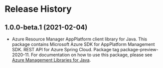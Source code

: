 # Release History

## 1.0.0-beta.1 (2021-02-04)

- Azure Resource Manager AppPlatform client library for Java. This package contains Microsoft Azure SDK for AppPlatform Management SDK. REST API for Azure Spring Cloud. Package tag package-preview-2020-11. For documentation on how to use this package, please see [Azure Management Libraries for Java](https://aka.ms/azsdk/java/mgmt).
